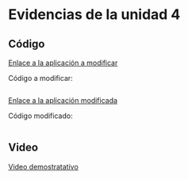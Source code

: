 # Evidencias de la unidad 4

## Código

[Enlace a la aplicación a modificar](http://www.generative-gestaltung.de/2/sketches/?01_P/P_2_1_2_03)

Código a modificar:

``` js

```

[Enlace a la aplicación modificada](URL)

Código modificado:

``` js

```

## Video

[Video demostratativo](URL)


